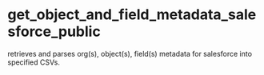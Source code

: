 # get_object_and_field_metadata_salesforce_public
retrieves and parses org(s), object(s), field(s) metadata for salesforce into specified CSVs.
